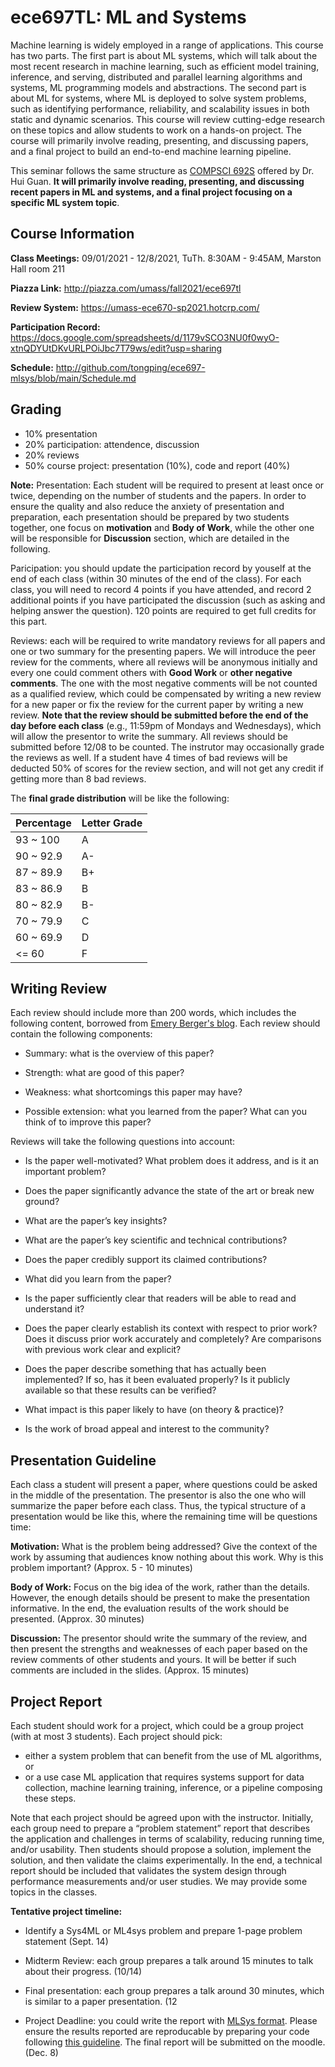 # ece697TL: ML and Systems

 Machine learning is widely employed in a range of applications. This course has two parts. The first part is about ML systems, which will talk about the most recent research in machine learning, such as efficient model training, inference, and serving, distributed and parallel learning algorithms and systems, ML programming models and abstractions. The second part is about ML for systems, where ML is deployed to solve system problems, such as identifying performance, reliability, and scalability issues in both static and dynamic scenarios. This course will review cutting-edge research on these topics and allow students to work on a hands-on project. The course will primarily involve reading, presenting, and discussing papers, and a final project to build an end-to-end machine learning pipeline.

This seminar follows the same structure as [COMPSCI 692S](https://guanh01.github.io/teaching/2020-fall-mlsys) offered by Dr. Hui Guan. **It will primarily involve reading, presenting, and discussing recent papers in ML and systems, and a final project focusing on a specific ML system topic**.

## Course Information

**Class Meetings:** 09/01/2021 - 12/8/2021, TuTh. 8:30AM - 9:45AM, Marston Hall room 211

**Piazza Link:** http://piazza.com/umass/fall2021/ece697tl

**Review System:** https://umass-ece670-sp2021.hotcrp.com/

**Participation Record:** 
https://docs.google.com/spreadsheets/d/1179vSCO3NU0f0wyO-xtnQDYUtDKvURLPOiJbc7T79ws/edit?usp=sharing

**Schedule:**
http://github.com/tongping/ece697-mlsys/blob/main/Schedule.md

## Grading
- 10% presentation 
- 20% participation: attendence, discussion
- 20% reviews
- 50% course project: presentation (10%), code and report (40%)

**Note:** 
Presentation: Each student will be required to present at least once or twice, depending on the number of students and the papers. In order to ensure the quality and also reduce the anxiety of presentation and preparation, each presentation should be prepared by two students together, one focus on **motivation** and **Body of Work**, while the other one will be responsible for **Discussion** section, which are detailed in the following.
 
Paricipation: you should update the participation record by youself at the end of each class (within 30 minutes of the end of the class). For each class, you will need to record 4 points if you have attended, and record 2 additional points if you have participated the discussion (such as asking and helping answer the question). 120 points are required to get full credits for this part. 

Reviews: each will be required to write mandatory reviews for all papers and one or two summary for the presenting papers. We will introduce the peer review for  the comments, where all reviews will be anonymous initially and every one could comment others with **Good Work** or **other negative comments**. The one with the most negative comments will be not counted as a qualified review, which could be compensated by writing a new review for a new paper or fix the review for the current paper by writing a new review. **Note that the review should be submitted before the end of the day before each class** (e.g., 11:59pm of Mondays and Wednesdays), which will allow the presentor to write the summary. All reviews should be submitted before 12/08 to be counted. The instrutor may occasionally grade the reviews as well. If a student have 4 times of bad reviews will be deducted 50% of scores for the review section, and will not get any credit if getting more than 8 bad reviews.

The **final grade distribution** will be like the following: 

| Percentage | Letter Grade |
| ----------- | ----------- |
| 93 ~ 100  | A  |
| 90 ~ 92.9 | A- |
| 87 ~ 89.9 | B+ |
| 83 ~ 86.9 | B  |
| 80 ~ 82.9 | B- |
| 70 ~ 79.9 | C  |
| 60 ~ 69.9 | D  |
| <= 60     | F  |

## Writing Review

Each review should include more than 200 words, which includes the following content, borrowed from [Emery Berger's blog](https://emeryblogger.com/). Each review should contain the following components:

- Summary: what is the overview of this paper?

- Strength: what are good of this paper? 

- Weakness: what shortcomings this paper may have? 

- Possible extension: what you learned from the paper? What can you think of to improve this paper? 

Reviews will take the following questions into account:

- Is the paper well-motivated? What problem does it address, and is it an important problem?

- Does the paper significantly advance the state of the art or break new ground?

- What are the paper’s key insights?

- What are the paper’s key scientific and technical contributions?

- Does the paper credibly support its claimed contributions?

- What did you learn from the paper?

- Is the paper sufficiently clear that readers will be able to read and understand it?

- Does the paper clearly establish its context with respect to prior work? Does it discuss prior work accurately and completely? Are comparisons with previous work clear and explicit?

- Does the paper describe something that has actually been implemented? If so, has it been evaluated properly? Is it publicly available so that these results can be verified?

- What impact is this paper likely to have (on theory & practice)?

- Is the work of broad appeal and interest to the community?

## Presentation Guideline

Each class a student will present a paper, where questions could be asked in the middle of the presentation. The presentor is also the one who will summarize the paper before each class. Thus, the typical structure of a presentation would be like this, where the remaining time will be questions time:

 **Motivation:** What is the problem being addressed? Give the context of the work by assuming that audiences know nothing about this work. Why is this problem important? (Approx. 5 - 10 minutes)
 
 **Body of Work:** Focus on the big idea of the work, rather than the details. However, the enough details should be present to make the presentation informative. In the end, the evaluation results of the work should be presented. (Approx. 30 minutes)
 
 **Discussion:** The presentor should write the summary of the review, and then present the strengths and weaknesses of each paper based on the review comments of other students and yours. It will be better if such comments are included in the slides. (Approx. 15 minutes)


## Project Report
Each student should work for a project, which could be a group project (with at most 3 students). Each project should pick:

- either a system problem that can benefit from the use of ML algorithms, or
- or a use case ML application that requires systems support for data collection, machine learning training, inference, or a pipeline composing these steps. 


Note that each project should be agreed upon with the instructor. Initially, each group need to prepare a “problem statement” report that describes the application and challenges in terms of scalability, reducing running time, and/or usability. Then students should propose a solution, implement the solution, and then validate the claims experimentally. In the end, a technical report should be included that validates the system design through performance measurements and/or user studies. We may provide some topics in the classes. 

**Tentative project timeline:**

- Identify a Sys4ML or ML4sys problem and prepare 1-page problem statement (Sept. 14)

- Midterm Review: each group prepares a talk around 15 minutes to talk about their progress. (10/14)

- Final presentation: each group prepares a talk around 30 minutes, which is similar to a paper presentation. (12

- Project Deadline: you could write the report with [MLSys format](https://mlsys.org/Conferences/2021/CallForPapers). Please ensure the results reported are reproducable by preparing your code following [this guideline](https://ctuning.org/ae/submission.html). The final report will be submitted on the moodle.   (Dec. 8)
        

